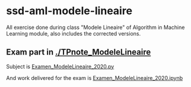 # ssd-aml-modele-lineaire
All exercise done during class "Modele Lineaire" of Algorithm in Machine Learning module, also includes the corrected versions.

## Exam part in [./TPnote_ModeleLineaire](./TPnote_ModeleLineaire)
Subject is [Examen_ModeleLineaire_2020.py](TPnote_ModeleLineaire/Examen_ModeleLineaire_2020.py)

And work delivered for the exam is [Examen_ModeleLineaire_2020.ipynb](TPnote_ModeleLineaire/Examen_ModeleLineaire_2020.ipynb)